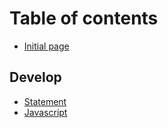 # Table of contents

* [Initial page](README.md)

## Develop

* [Statement](develop/statement.md)
* [Javascript](develop/javascript.md)

